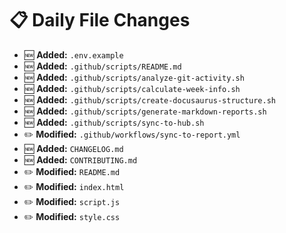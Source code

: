# 📋 Daily File Changes

- 🆕 **Added:** `.env.example`
- 🆕 **Added:** `.github/scripts/README.md`
- 🆕 **Added:** `.github/scripts/analyze-git-activity.sh`
- 🆕 **Added:** `.github/scripts/calculate-week-info.sh`
- 🆕 **Added:** `.github/scripts/create-docusaurus-structure.sh`
- 🆕 **Added:** `.github/scripts/generate-markdown-reports.sh`
- 🆕 **Added:** `.github/scripts/sync-to-hub.sh`
- ✏️ **Modified:** `.github/workflows/sync-to-report.yml`
- 🆕 **Added:** `CHANGELOG.md`
- 🆕 **Added:** `CONTRIBUTING.md`
- ✏️ **Modified:** `README.md`
- ✏️ **Modified:** `index.html`
- ✏️ **Modified:** `script.js`
- ✏️ **Modified:** `style.css`
